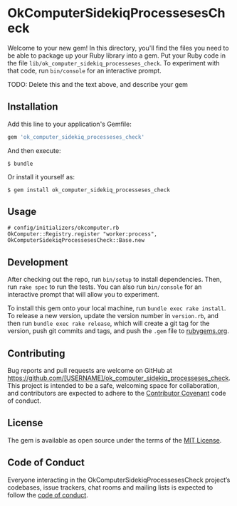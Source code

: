 # OkComputerSidekiqProcessesesCheck

Welcome to your new gem! In this directory, you'll find the files you need to be able to package up your Ruby library into a gem. Put your Ruby code in the file `lib/ok_computer_sidekiq_processeses_check`. To experiment with that code, run `bin/console` for an interactive prompt.

TODO: Delete this and the text above, and describe your gem

## Installation

Add this line to your application's Gemfile:

```ruby
gem 'ok_computer_sidekiq_processeses_check'
```

And then execute:

    $ bundle

Or install it yourself as:

    $ gem install ok_computer_sidekiq_processeses_check

## Usage

```
# config/initializers/okcomputer.rb
OkComputer::Registry.register "worker:process", OkComputerSidekiqProcessesesCheck::Base.new
```

## Development

After checking out the repo, run `bin/setup` to install dependencies. Then, run `rake spec` to run the tests. You can also run `bin/console` for an interactive prompt that will allow you to experiment.

To install this gem onto your local machine, run `bundle exec rake install`. To release a new version, update the version number in `version.rb`, and then run `bundle exec rake release`, which will create a git tag for the version, push git commits and tags, and push the `.gem` file to [rubygems.org](https://rubygems.org).

## Contributing

Bug reports and pull requests are welcome on GitHub at https://github.com/[USERNAME]/ok_computer_sidekiq_processeses_check. This project is intended to be a safe, welcoming space for collaboration, and contributors are expected to adhere to the [Contributor Covenant](http://contributor-covenant.org) code of conduct.

## License

The gem is available as open source under the terms of the [MIT License](https://opensource.org/licenses/MIT).

## Code of Conduct

Everyone interacting in the OkComputerSidekiqProcessesesCheck project’s codebases, issue trackers, chat rooms and mailing lists is expected to follow the [code of conduct](https://github.com/[USERNAME]/ok_computer_sidekiq_processeses_check/blob/master/CODE_OF_CONDUCT.md).
